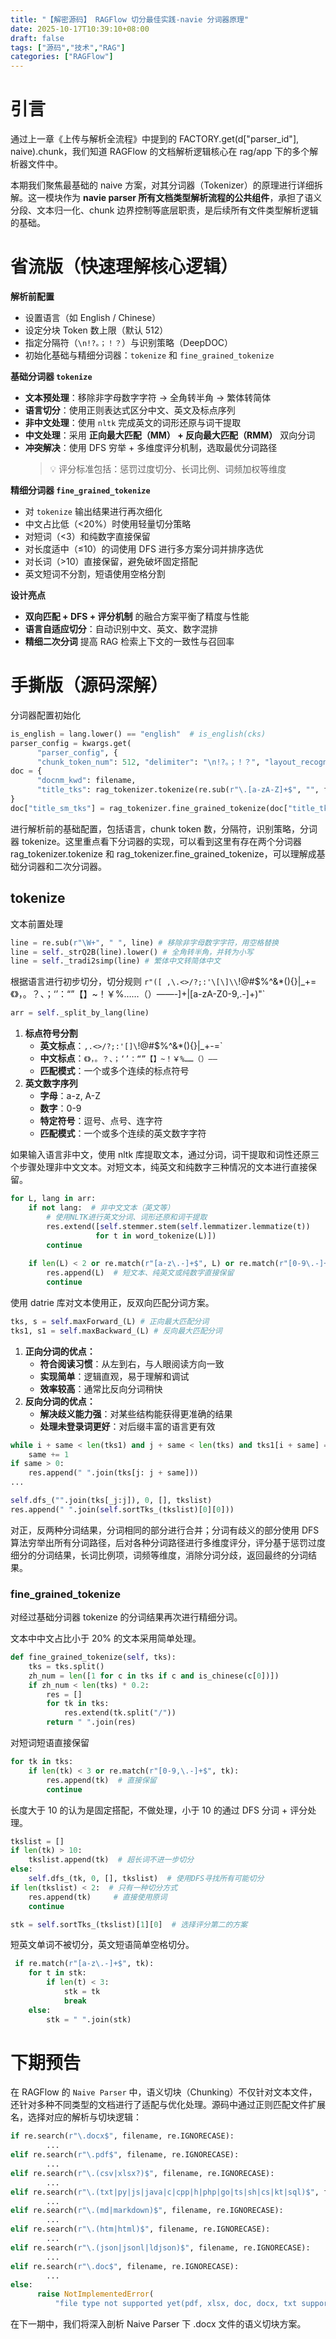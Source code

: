 ```yaml
---
title: "【解密源码】 RAGFlow 切分最佳实践-navie 分词器原理"
date: 2025-10-17T10:39:10+08:00
draft: false
tags: ["源码","技术","RAG"]
categories: ["RAGFlow"]
---
```


# 引言

通过上一章《上传与解析全流程》中提到的 FACTORY.get(d["parser_id"], naive).chunk，我们知道 RAGFlow 的文档解析逻辑核心在 rag/app 下的多个解析器文件中。

本期我们聚焦最基础的 naive 方案，对其分词器（Tokenizer）的原理进行详细拆解。这一模块作为 **navie parser 所有文档类型解析流程的公共组件**，承担了语义分段、文本归一化、chunk 边界控制等底层职责，是后续所有文件类型解析逻辑的基础。

# 省流版（快速理解核心逻辑）

**解析前配置**
- 设置语言（如 English / Chinese）  
- 设定分块 Token 数上限（默认 512）  
- 指定分隔符（`\n!?。；！？`）与识别策略（DeepDOC）  
- 初始化基础与精细分词器：`tokenize` 和 `fine_grained_tokenize`

**基础分词器 `tokenize`**  
- **文本预处理**：移除非字母数字字符 → 全角转半角 → 繁体转简体  
- **语言切分**：使用正则表达式区分中文、英文及标点序列  
- **非中文处理**：使用 `nltk` 完成英文的词形还原与词干提取  
- **中文处理**：采用 **正向最大匹配（MM） + 反向最大匹配（RMM）** 双向分词  
- **冲突解决**：使用 DFS 穷举 + 多维度评分机制，选取最优分词路径  
  > 💡 评分标准包括：惩罚过度切分、长词比例、词频加权等维度

**精细分词器 `fine_grained_tokenize`**  
- 对 `tokenize` 输出结果进行再次细化  
- 中文占比低（<20%）时使用轻量切分策略  
- 对短词（<3）和纯数字直接保留  
- 对长度适中（≤10）的词使用 DFS 进行多方案分词并排序选优  
- 对长词（>10）直接保留，避免破坏固定搭配  
- 英文短词不分割，短语使用空格分割

**设计亮点**
- **双向匹配 + DFS + 评分机制** 的融合方案平衡了精度与性能  
- **语言自适应切分**：自动识别中文、英文、数字混排  
- **精细二次分词** 提高 RAG 检索上下文的一致性与召回率


# 手撕版（源码深解）
分词器配置初始化
```python
is_english = lang.lower() == "english"  # is_english(cks)
parser_config = kwargs.get(
	  "parser_config", {
      "chunk_token_num": 512, "delimiter": "\n!?。；！？", "layout_recognize": "DeepDOC"})
doc = {
	  "docnm_kwd": filename,
	  "title_tks": rag_tokenizer.tokenize(re.sub(r"\.[a-zA-Z]+$", "", filename))
}
doc["title_sm_tks"] = rag_tokenizer.fine_grained_tokenize(doc["title_tks"])
```

进行解析前的基础配置，包括语言，chunk token 数，分隔符，识别策略，分词器 tokenize。这里重点看下分词器的实现，可以看到这里有存在两个分词器 rag_tokenizer.tokenize 和 rag_tokenizer.fine_grained_tokenize，可以理解成基础分词器和二次分词器。

## tokenize

文本前置处理

```python
line = re.sub(r"\W+", " ", line) # 移除非字母数字字符，用空格替换
line = self._strQ2B(line).lower() # 全角转半角，并转为小写
line = self._tradi2simp(line) # 繁体中文转简体中文
```

根据语言进行初步切分，切分规则 `r"([ ,\.<>/?;:'\[\]\\`!@#$%^&*\(\)\{\}\|_+=《》，。？、；‘’：“”【】~！￥%……（）——-]+|[a-zA-Z0-9,\.-]+)"`

```python
arr = self._split_by_lang(line)
```


1. **标点符号分割**
    - **英文标点**：`,.<>/?;:'[]\`!@#$%^&*(){}|_+-=`
    - **中文标点**：`《》，。？、；‘’：“”【】~！￥%……（）——`
    - **匹配模式**：一个或多个连续的标点符号
2. **英文数字序列**
    - **字母**：a-z, A-Z
    - **数字**：0-9
    - **特定符号**：逗号、点号、连字符
    - **匹配模式**：一个或多个连续的英文数字字符

如果输入语言非中文，使用 nltk 库提取文本，通过分词，词干提取和词性还原三个步骤处理非中文文本。对短文本，纯英文和纯数字三种情况的文本进行直接保留。
```python
for L, lang in arr:
    if not lang:  # 非中文文本（英文等）
        # 使用NLTK进行英文分词、词形还原和词干提取
        res.extend([self.stemmer.stem(self.lemmatizer.lemmatize(t)) 
                   for t in word_tokenize(L)])
        continue
    
    if len(L) < 2 or re.match(r"[a-z\.-]+$", L) or re.match(r"[0-9\.-]+$", L):
        res.append(L)  # 短文本、纯英文或纯数字直接保留
        continue
```

使用  datrie 库对文本使用正，反双向匹配分词方案。

```python
tks, s = self.maxForward_(L) # 正向最大匹配分词
tks1, s1 = self.maxBackward_(L) # 反向最大匹配分词
```

1. **正向分词的优点：**
    - **符合阅读习惯**：从左到右，与人眼阅读方向一致
    - **实现简单**：逻辑直观，易于理解和调试
    - **效率较高**：通常比反向分词稍快
2. **反向分词的优点：**
    - **解决歧义能力强**：对某些结构能获得更准确的结果
    - **处理未登录词更好**：对后缀丰富的语言更有效

```python
while i + same < len(tks1) and j + same < len(tks) and tks1[i + same] == tks[j + same]:
    same += 1
if same > 0:
    res.append(" ".join(tks[j: j + same]))
...

self.dfs_("".join(tks[_j:j]), 0, [], tkslist)
res.append(" ".join(self.sortTks_(tkslist)[0][0]))

```

对正，反两种分词结果，分词相同的部分进行合并；分词有歧义的部分使用 DFS 算法穷举出所有分词路径，后对各种分词路径进行多维度评分，评分基于惩罚过度细分的分词结果，长词比例项，词频等维度，消除分词分歧，返回最终的分词结果。

### fine_grained_tokenize

对经过基础分词器 tokenize 的分词结果再次进行精细分词。

文本中中文占比小于 20% 的文本采用简单处理。

```python
def fine_grained_tokenize(self, tks):
    tks = tks.split()
    zh_num = len([1 for c in tks if c and is_chinese(c[0])])
    if zh_num < len(tks) * 0.2:
        res = []
        for tk in tks:
            res.extend(tk.split("/"))
        return " ".join(res)
```


对短词短语直接保留

```python
for tk in tks:
    if len(tk) < 3 or re.match(r"[0-9,\.-]+$", tk):
        res.append(tk)  # 直接保留
        continue
```

长度大于 10 的认为是固定搭配，不做处理，小于 10 的通过 DFS 分词 + 评分处理。

```python
tkslist = []
if len(tk) > 10:
    tkslist.append(tk)  # 超长词不进一步切分
else:
    self.dfs_(tk, 0, [], tkslist)  # 使用DFS寻找所有可能切分
if len(tkslist) < 2:  # 只有一种切分方式
    res.append(tk)     # 直接使用原词
    continue

stk = self.sortTks_(tkslist)[1][0]  # 选择评分第二的方案
```
短英文单词不被切分，英文短语简单空格切分。

```python
 if re.match(r"[a-z\.-]+$", tk):
    for t in stk:
        if len(t) < 3:
            stk = tk
            break
    else:
        stk = " ".join(stk)
```

# 下期预告
在 RAGFlow 的 `Naive Parser` 中，语义切块（Chunking）不仅针对文本文件，还针对多种不同类型的文档进行了适配与优化处理。源码中通过正则匹配文件扩展名，选择对应的解析与切块逻辑：
```python
if re.search(r"\.docx$", filename, re.IGNORECASE):
		...
elif re.search(r"\.pdf$", filename, re.IGNORECASE):
		...
elif re.search(r"\.(csv|xlsx?)$", filename, re.IGNORECASE):
		...
elif re.search(r"\.(txt|py|js|java|c|cpp|h|php|go|ts|sh|cs|kt|sql)$", filename, re.IGNORECASE):
		...
elif re.search(r"\.(md|markdown)$", filename, re.IGNORECASE):
		...
elif re.search(r"\.(htm|html)$", filename, re.IGNORECASE):
		...
elif re.search(r"\.(json|jsonl|ldjson)$", filename, re.IGNORECASE):
		...
elif re.search(r"\.doc$", filename, re.IGNORECASE):
		...
else:
	  raise NotImplementedError(
	      "file type not supported yet(pdf, xlsx, doc, docx, txt supported)")
```
在下一期中，我们将深入剖析 Naive Parser 下 .docx 文件的语义切块方案。